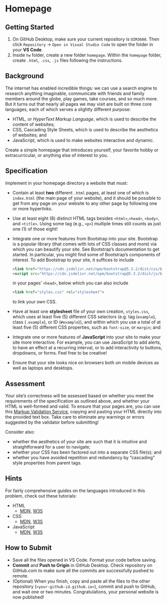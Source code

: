# Homepage

## Getting Started

1. On GitHub Desktop, make sure your current repository is `OIM3600`. Then click `Repository` -> `Open in Visual Studio Code` to open the folder in your **VS Code**.
2. Inside `hw` folder, create a new folder `homepage`. Within the `homepage` folder, create `.html`, `.css`, `.js` files following the instructions.

## Background

The internet has enabled incredible things: we can use a search engine to research anything imaginable, communicate with friends and family members around the globe, play games, take courses, and so much more. But it turns out that nearly all pages we may visit are built on three core languages, each of which serves a slightly different purpose:

- HTML, or *HyperText Markup Language*, which is used to describe the content of websites;
- CSS, Cascading Style Sheets, which is used to describe the aesthetics of websites; and
- JavaScript, which is used to make websites interactive and dynamic.

Create a simple homepage that introduces yourself, your favorite hobby or extracurricular, or anything else of interest to you.

## Specification

Implement in your homepage directory a website that must:

- Contain at least **two** different `.html` pages, at least one of which is `index.html` (the main page of your website), and it should be possible to get from any page on your website to any other page by following one or more hyperlinks.
- Use at least eight (8) distinct HTML tags besides `<html>`,`<head>`, `<body>`, and `<title>`. Using some tag (e.g., `<p>`) multiple times still counts as just one (1) of those eight!
- Integrate one or more features from Bootstrap into your site. Bootstrap is a popular library (that comes with lots of CSS classes and more) via which you can beautify your site. See Bootstrap’s documentation to get started. In particular, you might find some of Bootstrap’s components of interest. To add Bootstrap to your site, it suffices to include
    ```html
    <link href="https://cdn.jsdelivr.net/npm/bootstrap@5.3.2/dist/css/bootstrap.min.css" rel="stylesheet" integrity="sha384-T3c6CoIi6uLrA9TneNEoa7RxnatzjcDSCmG1MXxSR1GAsXEV/Dwwykc2MPK8M2HN" crossorigin="anonymous">
    <script src="https://cdn.jsdelivr.net/npm/bootstrap@5.3.2/dist/js/bootstrap.bundle.min.js" integrity="sha384-C6RzsynM9kWDrMNeT87bh95OGNyZPhcTNXj1NW7RuBCsyN/o0jlpcV8Qyq46cDfL" crossorigin="anonymous"></script>
    ```
    in your pages’ `<head>`, below which you can also include
    ```html
    <link href="styles.css" rel="stylesheet">
    ```
    to link your own CSS.

- Have at least one **stylesheet** file of your own creation, `styles.css`, which uses at least five (5) different CSS selectors (e.g. tag (`example`), class (`.example`), or ID (`#example`)), and within which you use a total of at least five (5) different CSS properties, such as `font-size`, or `margin`; and
- Integrate one or more features of **JavaScript** into your site to make your site more interactive. For example, you can use JavaScript to add alerts, to have an effect at a recurring interval, or to add interactivity to buttons, dropdowns, or forms. Feel free to be creative!
- Ensure that your site looks nice on browsers both on mobile devices as well as laptops and desktops.

## Assessment

Your site’s correctness will be assessed based on whether you meet the requirements of the specification as outlined above, and whether your HTML is well-formed and valid. To ensure that your pages are, you can use this [Markup Validation Service](https://validator.w3.org/#validate_by_input), copying and pasting your HTML directly into the provided text box. Take care to eliminate any warnings or errors suggested by the validator before submitting!

Consider also:

- whether the aesthetics of your site are such that it is intuitive and straightforward for a user to navigate;
- whether your CSS has been factored out into a separate CSS file(s); and
- whether you have avoided repetition and redundancy by “cascading” style properties from parent tags.

## Hints

For fairly comprehensive guides on the languages introduced in this problem, check out these tutorials:

- HTML
  - [MDN](https://developer.mozilla.org/en-US/docs/Web/HTML), [W3S](https://www.w3schools.com/html/)
- CSS
  - [MDN](https://developer.mozilla.org/en-US/docs/Web/CSS), [W3S](https://www.w3schools.com/css/)
- JavaScript
  - [MDN](https://developer.mozilla.org/en-US/docs/Web/JavaScript), [W3S](https://www.w3schools.com/js/)

## How to Submit

- Save all the files opened in VS Code. Format your code before saving.
- **Commit** and **Push to Origin** in GitHub Desktop. Check repository on GitHub.com to make sure all the commits are successfully pushed to remote.
- (Optional) When you finish, copy and paste all the files to the other repository (`<your-github-id.github.io>`), commit and push to GitHub, and wait one or two minutes. Congratulations, your personal website is now published!
